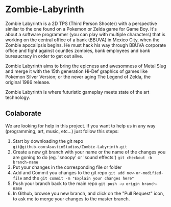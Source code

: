 Zombie-Labyrinth
================

Zombie Labyrinth is a 2D TPS (Third Person Shooter) with a perspective similar to the one found on a Pokemon or Zelda game for Game Boy. It's about a software programmer (you can play with multiple characters) that is working on the central office of a bank (BBUVA) in Mexico City, when the Zombie apocalipsis begins. He must hack his way through BBUVA corporate office and fight against countles zombies, bank employees and bank bureaucracy in order to get out alive.

Zombie Labyrinth aims to bring the epicness and awesomness of Metal Slug and merge it with the 15th generation Hi-Def graphics of games like Pokemon Silver Version; or the never aging The Legend of Zelda, the original 1986 release.

Zombie Labyrinth is where futuristic gameplay meets state of the art technology.

Colaborate
----------

We are looking for help in this project. If you want to help us in any way (programming, art, music, etc...) just follow this steps:

1. Start by downloading the git repo `git@github.com:AsustinStudios/Zombie-Labyrinth.git`
2. Create a new git branch with your name or the name of the changes you are goning to do (eg. 'snoopy' or 'sound effects') `git checkout -b branch-name`
3. Put your changes in the corresponding file or folder
4. Add and Commit you changes to the git repo `git add new-or-modified-file` and the `git commit -m "Explain your changes here"`
5. Push your branch back to the main repo `git push -u origin branch-name`
6. In Github, browse you new branch, and click on the "Pull Request" icon, to ask me to merge your changes to the master branch.
